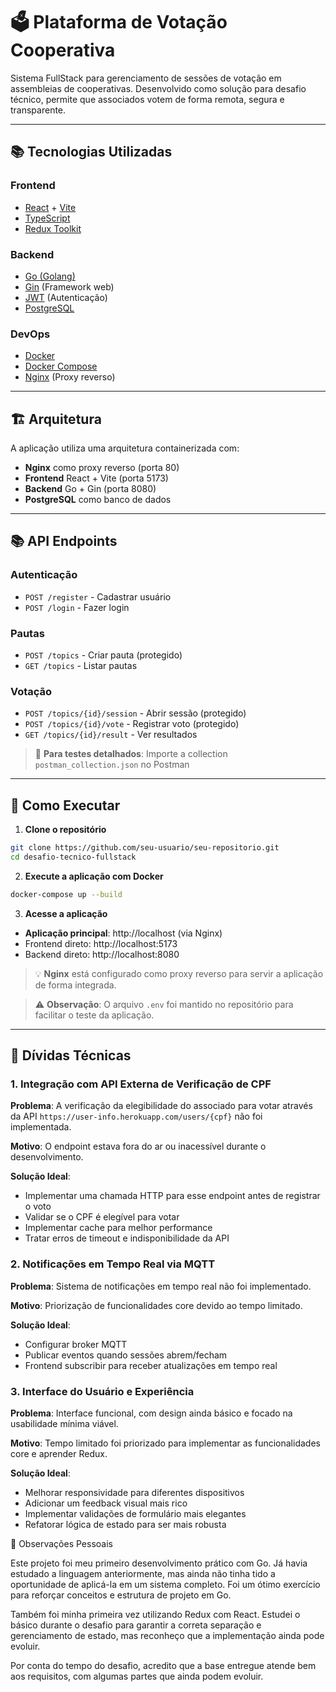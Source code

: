# 🗳️ Plataforma de Votação Cooperativa

Sistema FullStack para gerenciamento de sessões de votação em assembleias de cooperativas. Desenvolvido como solução para desafio técnico, permite que associados votem de forma remota, segura e transparente.

---

## 📚 Tecnologias Utilizadas

### Frontend
- [React](https://react.dev/) + [Vite](https://vitejs.dev/)
- [TypeScript](https://www.typescriptlang.org/)
- [Redux Toolkit](https://redux-toolkit.js.org/)

### Backend
- [Go (Golang)](https://golang.org/)
- [Gin](https://github.com/gin-gonic/gin) (Framework web)
- [JWT](https://jwt.io/) (Autenticação)
- [PostgreSQL](https://www.postgresql.org/)

### DevOps
- [Docker](https://www.docker.com/)
- [Docker Compose](https://docs.docker.com/compose/)
- [Nginx](https://nginx.org/) (Proxy reverso)

---

## 🏗️ Arquitetura

A aplicação utiliza uma arquitetura containerizada com:
- **Nginx** como proxy reverso (porta 80)
- **Frontend** React + Vite (porta 5173)
- **Backend** Go + Gin (porta 8080)
- **PostgreSQL** como banco de dados

---

## 📚 API Endpoints

### Autenticação
- `POST /register` - Cadastrar usuário
- `POST /login` - Fazer login

### Pautas
- `POST /topics` - Criar pauta (protegido)
- `GET /topics` - Listar pautas

### Votação
- `POST /topics/{id}/session` - Abrir sessão (protegido)
- `POST /topics/{id}/vote` - Registrar voto (protegido)
- `GET /topics/{id}/result` - Ver resultados

> 📁 **Para testes detalhados**: Importe a collection `postman_collection.json` no Postman

---

## 🚀 Como Executar

1. **Clone o repositório**
```bash
git clone https://github.com/seu-usuario/seu-repositorio.git
cd desafio-tecnico-fullstack
```

2. **Execute a aplicação com Docker**
```bash
docker-compose up --build
```

3. **Acesse a aplicação**
- **Aplicação principal**: http://localhost (via Nginx)
- Frontend direto: http://localhost:5173
- Backend direto: http://localhost:8080

> 💡 **Nginx** está configurado como proxy reverso para servir a aplicação de forma integrada.

> ⚠️ **Observação**: O arquivo `.env` foi mantido no repositório para facilitar o teste da aplicação.

---

## 🚧 Dívidas Técnicas

### 1. Integração com API Externa de Verificação de CPF
**Problema**: A verificação da elegibilidade do associado para votar através da API `https://user-info.herokuapp.com/users/{cpf}` não foi implementada.

**Motivo**: O endpoint estava fora do ar ou inacessível durante o desenvolvimento.

**Solução Ideal**: 
- Implementar uma chamada HTTP para esse endpoint antes de registrar o voto
- Validar se o CPF é elegível para votar
- Implementar cache para melhor performance
- Tratar erros de timeout e indisponibilidade da API

### 2. Notificações em Tempo Real via MQTT
**Problema**: Sistema de notificações em tempo real não foi implementado.

**Motivo**: Priorização de funcionalidades core devido ao tempo limitado.

**Solução Ideal**:
- Configurar broker MQTT
- Publicar eventos quando sessões abrem/fecham
- Frontend subscribir para receber atualizações em tempo real

### 3. Interface do Usuário e Experiência
**Problema**: Interface funcional, com design ainda básico e focado na usabilidade mínima viável.

**Motivo**: Tempo limitado foi priorizado para implementar as funcionalidades core e aprender Redux.

**Solução Ideal**:
- Melhorar responsividade para diferentes dispositivos
- Adicionar um feedback visual mais rico
- Implementar validações de formulário mais elegantes
- Refatorar lógica de estado para ser mais robusta

📌 Observações Pessoais

 Este projeto foi meu primeiro desenvolvimento prático com Go. Já havia estudado a linguagem anteriormente, mas ainda não tinha tido a oportunidade de aplicá-la em um sistema completo. Foi um ótimo exercício para reforçar conceitos e estrutura de projeto em Go.

 Também foi minha primeira vez utilizando Redux com React. Estudei o básico durante o desafio para garantir a correta separação e gerenciamento de estado, mas reconheço que a implementação ainda pode evoluir.

Por conta do tempo do desafio, acredito que a base entregue atende bem aos requisitos, com algumas partes que ainda podem evoluir.